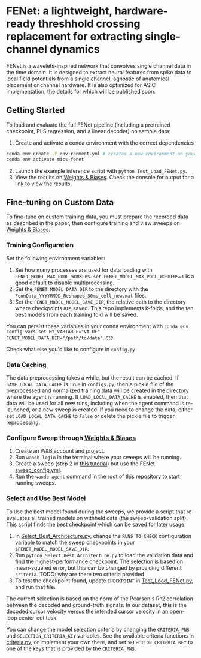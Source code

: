 # FENet: a lightweight, hardware-ready threshhold crossing replacement for extracting single-channel dynamics 

FENet is a wavelets-inspired network that convolves single channel data in the time domain. It is designed to extract neural features from spike data to local field potentials from a single channel, agnostic of anatomical placement or channel hardware. It is also optimized for ASIC implementation, the details for which will be published soon. 

## Getting Started

To load and evaluate the full FENet pipeline (including a pretrained checkpoint, PLS regression, and a linear decoder) on sample data:

1. Create and activate a conda environment with the correct dependencies
```sh
conda env create -f environment.yml # creates a new environment on your machine called mics-fenet
conda env activate mics-fenet
```
2. Launch the example inference script with `python Test_Load_FENet.py`. 
3. View the results on [Weights & Biases](https://wandb.ai). Check the console for output for a link to view the results.


## Fine-tuning on Custom Data

To fine-tune on custom training data, you must prepare the recorded data as described in the paper, then configure training and view sweeps on [Weights & Biases](https://wandb.ai):

### Training Configuration
Set the following environment variables:
1. Set how many processes are used for data loading  with `FENET_MODEL_MAX_POOL_WORKERS`. `set FENET_MODEL_MAX_POOL_WORKERS=1` is a good default to disable multiprocessing. 
2. Set the `FENET_MODEL_DATA_DIR` to the directory with the `FennData_YYYYMMDD_Reshaped_30ms_cell_new.mat` files. 
3. Set the `FENET_MODEL_MODEL_SAVE_DIR`, the relative path to the directory where checkpoints are saved. This repo implements k-folds, and the ten best models from each training fold will be saved.

You can persist these variables in your conda environment with `conda env config vars set MY_VARIABLE="VALUE" FENET_MODEL_DATA_DIR="/path/to/data"`, etc. 

Check what else you'd like to configure in `config.py`

### Data Caching 
The data preprocessing takes a while, but the result can be cached. If `SAVE_LOCAL_DATA_CACHE` is `True` in `configs.py`, then a pickle file of the preprocessed and normalized training data will be created in the directory where the agent is running. If `LOAD_LOCAL_DATA_CACHE` is enabled, then that data will be used for all new runs, including when the agent command is re-launched, or a new sweep is created. If you need to change the data, either set `LOAD_LOCAL_DATA_CACHE` to `False` or delete the pickle file to trigger reprocessing.

### Configure Sweep through [Weights & Biases](https://wandb.ai)
1. Create an W&B account and project.
2. Run `wandb login` in the terminal where your sweeps will be running.
2. Create a sweep (step 2 in [this tutorial](https://docs.wandb.ai/guides/sweeps/existing-project#2-create-a-sweep)) but use the FENet [sweep_config.yml](./sweep_config.yml).
3. Run the `wandb agent` command in the root of this repository to start running sweeps.

### Select and Use Best Model

To use the best model found during the sweeps, we provide a script that re-evaluates all trained models on withheld data (the sweep-validation split). This script finds the best checkpoint which can be saved for later usage.

1. In [Select_Best_Architecture.py](./Select_Best_Architecture.py), change the `RUNS_TO_CHECK` configuration variable to match the sweep checkpoints in your `$FENET_MODEL_MODEL_SAVE_DIR`.
2. Run `python Select_Best_Architecture.py` to load the validation data and find the highest-performance checkpoint. The selection is based on mean-squared error, but this can be changed by providing different `criteria`.   TODO: why are there two criteria provided
3. To test the checkpoint found, update `CHECKPOINT` in [Test_Load_FENet.py](./Test_Load_FENet.py), and run that file. 

The current selection is based on the norm of the Pearson's R^2 correlation between the decoded and ground-truth signals. In our dataset, this is the decoded cursor velocity versus the intended cursor velocity in an open-loop center-out task.

You can change the model selection criteria by changing the `CRITERIA_FNS` and `SELECTION_CRITERIA_KEY` variables. See the available criteria functions in [criteria.py](./criteria.py), or implement your own there, and set `SELECTION_CRITERIA_KEY` to one of the keys that is provided by the `CRITERIA_FNS`.
